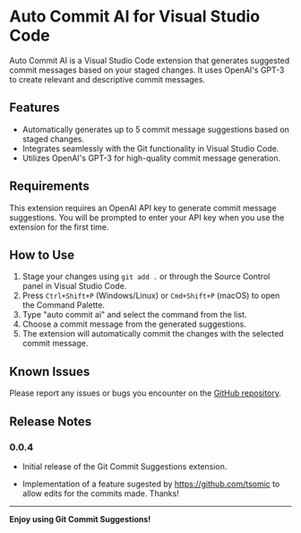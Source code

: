 # Auto Commit AI for Visual Studio Code

Auto Commit AI is a Visual Studio Code extension that generates suggested commit messages based on your staged changes. It uses OpenAI's GPT-3 to create relevant and descriptive commit messages.

## Features

- Automatically generates up to 5 commit message suggestions based on staged changes.
- Integrates seamlessly with the Git functionality in Visual Studio Code.
- Utilizes OpenAI's GPT-3 for high-quality commit message generation.

## Requirements

This extension requires an OpenAI API key to generate commit message suggestions. You will be prompted to enter your API key when you use the extension for the first time.

## How to Use

1. Stage your changes using `git add .` or through the Source Control panel in Visual Studio Code.
2. Press `Ctrl+Shift+P` (Windows/Linux) or `Cmd+Shift+P` (macOS) to open the Command Palette.
3. Type "auto commit ai" and select the command from the list.
4. Choose a commit message from the generated suggestions.
5. The extension will automatically commit the changes with the selected commit message.

## Known Issues

Please report any issues or bugs you encounter on the [GitHub repository](https://github.com/leonardogrig/auto-commit-ai).

## Release Notes

### 0.0.4

- Initial release of the Git Commit Suggestions extension.

- Implementation of a feature sugested by https://github.com/tsomic to allow edits for the commits made. Thanks!

---

**Enjoy using Git Commit Suggestions!**
